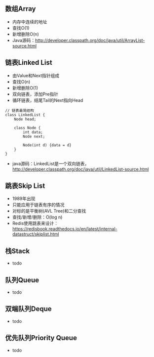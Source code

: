 ## 数组Array
+ 内存中连续的地址
+ 查找O(1)
+ 新增删除O(n)
+ Java源码：http://developer.classpath.org/doc/java/util/ArrayList-source.html

## 链表Linked List
+ 由Value和Next指针组成
+ 查找O(n)
+ 新增删除O(1)
+ 双向链表，添加Pre指针
+ 循环链表，结尾Tail的Next指向Head
```
// 链表最简结构
class LinkedList {
    Node head;
    
    class Node {
        int data;
        Node next;
        
        Node(int d) {data = d}
    }
}
```
+ java源码：LinkedList是一个双向链表，http://developer.classpath.org/doc/java/util/LinkedList-source.html

## 跳表Skip List
+ 1989年出现
+ 只能应用于链表有序的情况
+ 对标的是平衡树(AVL Tree)和二分查找
+ 查找/新增/删除：O(log n)
+ Redis使用跳表来设计：https://redisbook.readthedocs.io/en/latest/internal-datastruct/skiplist.html

## 栈Stack
+ todo

## 队列Queue
+ todo

## 双端队列Deque
+ todo

## 优先队列Priority Queue
+ todo



